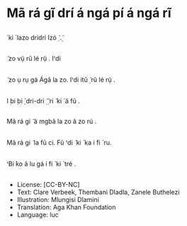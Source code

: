 # Mã rá gĩ drí á ngá pí á ngá rĩ

##
́ ki ́ lazo dridri
Izó
̣̃ .̣̃


##
̃ zo vụ̃ rû lé rụ̃ .
Iꞌdi


##
̃ zo ụ rụ gá
Ágâ la zo. Iꞌdi
itû
̣̃ rû lé rụ̃ .


##
I ̣bi ̣bi ̣́ dri-dri
̣̃
̣̃ ri ̃ ki ́ ã fũ .


##
Mã rá gi ̃ ã mgbã la zo ã zo
rú .


##
Mã rá gi ̃ la fũ ci. Fũ ꞌdi ̃ ki ́
ka i ́fi ́ ru.


##
ꞌBi ́ko ã lu gá i ́fi ́ ki ́ tré .


##
* License: [CC-BY-NC]
* Text: Clare Verbeek, Thembani Dladla, Zanele Buthelezi
* Illustration: Mlungisi Dlamini
* Translation: Aga Khan Foundation
* Language: luc

